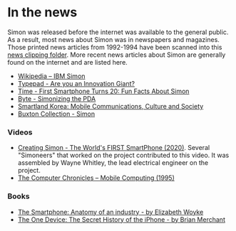 # In the news
Simon was released before the internet was available to the general public. As a result, most news about Simon was in newspapers
and magazines. Those printed news articles from 1992-1994 have been scanned into this 
[news clipping folder](https://github.com/simoneer/history/tree/master/News_clippings). 
More recent news articles about Simon are generally found on the internet and are listed here. 

* [Wikipedia – IBM Simon](https://en.wikipedia.org/wiki/IBM_Simon)
* [Typepad - Are you an Innovation Giant?](https://dux.typepad.com/dux/2011/07/are-you-an-innovation-giant-.html)
* [Time - First Smartphone Turns 20: Fun Facts About Simon](https://web.archive.org/web/20140819083729/http://time.com/3137005/first-smartphone-ibm-simon/)
* [Byte - Simonizing the PDA](https://web.archive.org/web/19990221174856/http://byte.com/art/9412/sec11/art3.htm)
* [Smartland Korea: Mobile Communications, Culture and Society](https://books.google.com/books?id=SjKNDgAAQBAJ&pg=PA34#v=onepage&q&f=false)
* [Buxton Collection - Simon](https://www.microsoft.com/buxtoncollection/detail.aspx?id=40&from=http%3A%2F%2Fresearch.microsoft.com%2Fen-us%2Fum%2Fpeople%2Fbibuxton%2Fbuxtoncollection%2Fdetail.aspx%3Fid%3D40)

### Videos
* [Creating Simon - The World's FIRST SmartPhone (2020)](https://www.youtube.com/watch?v=sZ9MzhTybCI). 
Several "Simoneers" that worked on the project contributed to this video. It was assembled by Wayne Whitley, the lead electrical engineer on the project.
* [The Computer Chronicles – Mobile Computing (1995)](https://www.youtube.com/watch?v=S8Mgc8dYLr0)

### Books
* [The Smartphone: Anatomy of an industry - by Elizabeth Woyke](https://www.amazon.com/Smartphone-Anatomy-Industry-Elizabeth-Woyke-ebook/dp/B00JZBE6KU/ref=sr_1_1?dchild=1&keywords=The+Smartphone%3A+Anatomy+of+an+industry&qid=1591652444&sr=8-1)
* [The One Device: The Secret History of the iPhone - by Brian Merchant](https://www.amazon.com/gp/product/B01LWRN0KI)
